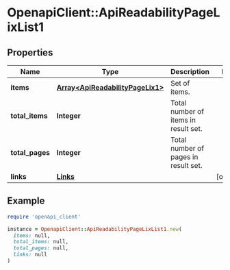 # OpenapiClient::ApiReadabilityPageLixList1

## Properties

| Name | Type | Description | Notes |
| ---- | ---- | ----------- | ----- |
| **items** | [**Array&lt;ApiReadabilityPageLix1&gt;**](ApiReadabilityPageLix1.md) | Set of items. |  |
| **total_items** | **Integer** | Total number of items in result set. |  |
| **total_pages** | **Integer** | Total number of pages in result set. |  |
| **links** | [**Links**](Links.md) |  | [optional] |

## Example

```ruby
require 'openapi_client'

instance = OpenapiClient::ApiReadabilityPageLixList1.new(
  items: null,
  total_items: null,
  total_pages: null,
  links: null
)
```

